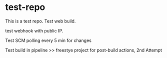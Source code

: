 # test-repo
This is a test repo.
Test web build.

test webhook with public IP.

Test SCM polling every 5 min for changes

Test build in pipeline >> freestye project for post-build actions, 2nd Attempt
